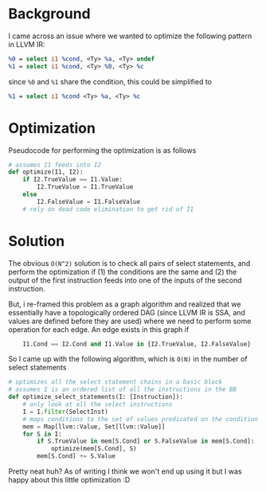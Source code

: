 # Background
I came across an issue where we wanted to optimize the following pattern in LLVM IR:
```llvm
%0 = select i1 %cond, <Ty> %a, <Ty> undef
%1 = select i1 %cond, <Ty> %0, <Ty> %c
```
since `%0` and `%1` share the condition, this could be simplified to
```llvm
%1 = select i1 %cond <Ty> %a, <Ty> %c
```
# Optimization
Pseudocode for performing the optimization is as follows
```python
# assumes I1 feeds into I2
def optimize(I1, I2):
	if I2.TrueValue == I1.Value:
		I2.TrueValue = I1.TrueValue
	else
		I2.FalseValue = I1.FalseValue
	# rely on dead code elimination to get rid of I1
```
# Solution
The obvious `O(N^2)` solution is to check all pairs of select statements, and perform the optimization if (1) the conditions are the same and (2) the output of the first instruction feeds into one of the inputs of the second instruction.

But, i re-framed this problem as a graph algorithm and realized that we essentially have a topologically ordered DAG (since LLVM IR is SSA, and values are defined before they are used) where we need to perform some operation for each edge. An edge exists in this graph if
```python
	I1.Cond == I2.Cond and I1.Value in {I2.TrueValue, I2.FalseValue}
```

So I came up with the following algorithm, which is `O(N)` in the number of select statements
```python
# optimizes all the select statement chains in a basic block
# assumes I is an ordered list of all the instructions in the BB
def optimize_select_statements(I: [Instruction]):
	# only look at all the select instructions
	I = I.filter(SelectInst)
	# maps conditions to the set of values predicated on the condition
	mem = Map[llvm::Value, Set[llvm::Value]]
	for S in I:
		if S.TrueValue in mem[S.Cond] or S.FalseValue in mem[S.Cond]:
			optimize(mem[S.Cond], S)
		mem[S.Cond] += S.Value
```

Pretty neat huh? As of writing I think we won't end up using it but I was happy about this little optimization :D
